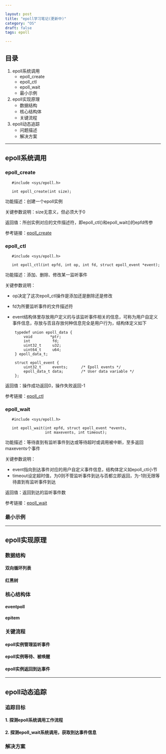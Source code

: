 ```yaml
---

layout: post
title: "epoll学习笔记(更新中)"
category: "OS"
draft: false
tags: epoll

--- 
```


## 目录

1. epoll系统调用
   * epoll_create
   * epoll_ctl
   * epoll_wait
   * 最小示例
2. epoll实现原理
   * 数据结构
   * 核心结构体
   * 关键流程
3. epoll动态追踪
   * 问题描述
   * 解决方案
-----------------------    
## epoll系统调用

### epoll_create

       #include <sys/epoll.h>
       
       int epoll_create(int size);

功能描述：创建一个epoll实例

关键参数说明：size无意义，但必须大于0

返回值：所创实例对应的文件描述符，即epoll_ctl()和epoll_wait()的epfd传参

参考链接：[epoll_create](http://man7.org/linux/man-pages/man2/epoll_create.2.html)

### epoll_ctl

       #include <sys/epoll.h>
       
       int epoll_ctl(int epfd, int op, int fd, struct epoll_event *event);
       
功能描述：添加、删除、修改某一监听事件

关键参数说明：

* op决定了这次epoll_ctl操作是添加还是删除还是修改
* fd为所要监听事件的文件描述符
* event结构体里存放用户定义的与该监听事件相关的信息，可称为用户自定义事件信息，存放与否且存放何种信息完全是用户行为，结构体定义如下

       typedef union epoll_data {
           void        *ptr;
           int          fd;
           uint32_t     u32;
           uint64_t     u64;
       } epoll_data_t;

       struct epoll_event {
           uint32_t     events;      /* Epoll events */
           epoll_data_t data;        /* User data variable */
       };

返回值：操作成功返回0，操作失败返回-1

参考链接：[epoll_ctl](http://man7.org/linux/man-pages/man2/epoll_ctl.2.html)

### epoll_wait

       #include <sys/epoll.h>

       int epoll_wait(int epfd, struct epoll_event *events,
                      int maxevents, int timeout);
                      
功能描述：等待直到有监听事件到达或等待超时或调用被中断，至多返回maxevents个事件

关键参数说明：

* event指向到达事件对应的用户自定义事件信息，结构体定义如epoll_ctl小节
* timeout设定超时值，为0则不管监听事件到达与否都立即返回，为-1则无限等待直到有监听事件到达

返回值：返回到达的监听事件数

参考链接：[epoll_wait](http://man7.org/linux/man-pages/man2/epoll_wait.2.html)      

### 最小示例

------------------------ 
## epoll实现原理
 
### 数据结构
#### 双向循环列表
#### 红黑树
### 核心结构体
#### eventpoll
#### epitem
### 关键流程
#### epoll实例管理监听事件
#### epoll实例等待、被唤醒
#### epoll实例返回到达事件

------------------------
## epoll动态追踪

### 追踪目标
#### 1. 探测epoll系统调用工作流程
#### 2. 探测epoll_wait系统调用，获取到达事件信息
### 解决方案